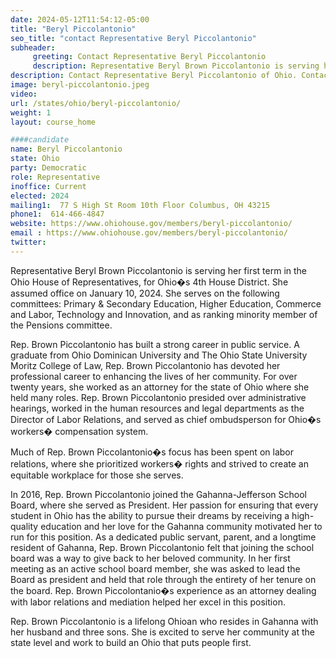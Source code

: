 ```yaml
---
date: 2024-05-12T11:54:12-05:00
title: "Beryl Piccolantonio"
seo_title: "contact Representative Beryl Piccolantonio"
subheader:
     greeting: Contact Representative Beryl Piccolantonio
     description: Representative Beryl Brown Piccolantonio is serving her first term in the Ohio House of Representatives, for Ohio�s 4th House District. She assumed office on January 10, 2024. She serves on the following committees Primary & Secondary Education, Higher Education, Commerce and Labor, Technology and Innovation, and as ranking minority member of the Pensions committee.
description: Contact Representative Beryl Piccolantonio of Ohio. Contact information for Beryl Piccolantonio includes email address, phone number, and mailing address.
image: beryl-piccolantonio.jpeg
video:
url: /states/ohio/beryl-piccolantonio/
weight: 1
layout: course_home

####candidate
name: Beryl Piccolantonio
state: Ohio
party: Democratic
role: Representative
inoffice: Current
elected: 2024
mailing1:  77 S High St Room 10th Floor Columbus, OH 43215
phone1:  614-466-4847
website: https://www.ohiohouse.gov/members/beryl-piccolantonio/
email : https://www.ohiohouse.gov/members/beryl-piccolantonio/
twitter:
---
```

Representative Beryl Brown Piccolantonio is serving her first term in the Ohio House of Representatives, for Ohio�s 4th House District. She assumed office on January 10, 2024. She serves on the following committees: Primary & Secondary Education, Higher Education, Commerce and Labor, Technology and Innovation, and as ranking minority member of the Pensions committee.

Rep. Brown Piccolantonio has built a strong career in public service. A graduate from Ohio Dominican University and The Ohio State University Moritz College of Law, Rep. Brown Piccolantonio has devoted her professional career to enhancing the lives of her community. For over twenty years, she worked as an attorney for the state of Ohio where she held many roles. Rep. Brown Piccolantonio presided over administrative hearings, worked in the human resources and legal departments as the Director of Labor Relations, and served as chief ombudsperson for Ohio�s workers� compensation system.

Much of Rep. Brown Piccolantonio�s focus has been spent on labor relations, where she prioritized workers� rights and strived to create an equitable workplace for those she serves.

In 2016, Rep. Brown Piccolantonio joined the Gahanna-Jefferson School Board, where she served as President. Her passion for ensuring that every student in Ohio has the ability to pursue their dreams by receiving a high-quality education and her love for the Gahanna community motivated her to run for this position. As a dedicated public servant, parent, and a longtime resident of Gahanna, Rep. Brown Piccolantonio felt that joining the school board was a way to give back to her beloved community. In her first meeting as an active school board member, she was asked to lead the Board as president and held that role through the entirety of her tenure on the board.  Rep. Brown Piccolontanio�s experience as an attorney dealing with labor relations and mediation helped her excel in this position.

Rep. Brown Piccolantonio is a lifelong Ohioan who resides in Gahanna with her husband and three sons. She is excited to serve her community at the state level and work to build an Ohio that puts people first.
